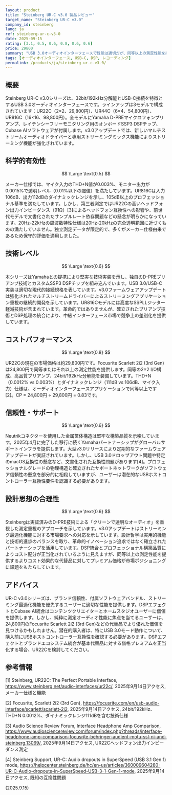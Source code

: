 ```yaml
---
layout: product
title: "Steinberg UR-C v3.0 製品レビュー"
target_name: "Steinberg UR-C v3.0"
company_id: steinberg
lang: ja
ref: steinberg-ur-c-v3-0
date: 2025-09-15
rating: [3.1, 0.5, 0.6, 0.8, 0.6, 0.6]
price: 29800
summary: "USB 3.0オーディオインターフェースで性能は適切だが、同等以上の測定性能を持つより安価な選択肢により競争優位性に課題がある"
tags: [オーディオインターフェース, USB-C, DSP, レコーディング]
permalink: /products/ja/steinberg-ur-c-v3-0/
---
```


## 概要

Steinberg UR-C v3.0シリーズは、32bit/192kHz分解能とUSB-C接続を特徴とするUSB 3.0オーディオインターフェースです。ラインアップは3モデルで構成されています：UR22C（2×2、29,800円）、UR44C（6×4、54,800円）、UR816C（16×16、98,800円）。全モデルにYamaha D-PREマイクロフォンプリアンプ、レイテンシーフリーモニタリング用のオンボードSSP3 DSPチップ、Cubase AIソフトウェアが付属します。v3.0アップデートでは、新しいマルチストリームオーディオドライバーと専用ストリーミングミックス機能によりストリーミング機能が強化されています。

## 科学的有効性

$$ \Large \text{0.5} $$

メーカー仕様では、マイク入力のTHD+N値が0.003%、モニター出力が0.0015%で透明レベル（0.01%以下の閾値）を満たしています。UR816Cは入力106dB、出力112dBのダイナミックレンジを示し、105dB以上のプロフェッショナル基準を満たしています。しかし、第三者測定ではUR22Cの高いヘッドフォン出力インピーダンス（91Ω）[3]によるヘッドフォン互換性への影響や、前世代モデルで文書化されたサンプルレート依存問題などの懸念が明らかになっています。20Hz-22kHzの周波数特性仕様は20Hz-20kHzの完全透明範囲に近づくものの満たしていません。独立測定データが限定的で、多くがメーカー仕様由来であるため保守的評価を適用しました。

## 技術レベル

$$ \Large \text{0.6} $$

本シリーズはYamahaとの提携により堅実な技術実装を示し、独自のD-PREプリアンプ技術とカスタムSSP3 DSPチップを組み込んでいます。USB 3.0/USB-C実装は適切な現代的接続規格を表しています。v3.0ファームウェアアップデートは強化されたマルチストリームドライバーによるストリーミングアプリケーション重視の継続的開発を示しています。UR816Cモデルには高度なSSPLLジッター軽減技術が含まれています。革命的ではありませんが、確立されたプリアンプ技術とDSP処理の統合により、中級インターフェース市場で競争上の差別化を提供しています。

## コストパフォーマンス

$$ \Large \text{0.8} $$

UR22Cの現在の市場価格は約29,800円です。Focusrite Scarlett 2i2 (3rd Gen)は24,800円で同等またはそれ以上の測定性能を提供します。同等の2×2 I/O構成、高品質プリアンプ、24bit/192kHz分解能を装備しています。THD+N（0.0012% vs 0.003%）とダイナミックレンジ（111dB vs 106dB、マイク入力）仕様は、オーディオインターフェースアプリケーションで同等以上です[2]。CP = 24,800円 ÷ 29,800円 = 0.83です。

## 信頼性・サポート

$$ \Large \text{0.6} $$

Neutrikコネクターを使用した金属筐体構造は堅牢な構築品質を示唆しています。2025年4月に完了した移行に続くYamahaパートナーシップがグローバルサポートインフラを提供します。大型v3.0リリースにより定期的なファームウェアアップデートが実証されています。しかし、USB 3.0ドロップアウト問題や特定のmacOS互換性の懸念など、文書化された互換性問題があります[4]。プロフェッショナルグレードの物理構造と確立されたサポートネットワークがソフトウェア信頼性の懸念を部分的に相殺していますが、ユーザーは潜在的なUSBホストコントローラー互換性要件を認識する必要があります。

## 設計思想の合理性

$$ \Large \text{0.6} $$

Steinbergは実証済みのD-PRE技術による「クリーンで透明なオーディオ」を重視した測定重視のアプローチを示しています。v3.0アップデートはストリーミング最適化機能に対する市場要求への対応を示しています。設計哲学は実用的機能と技術的進歩のバランスを取り、革命的イノベーション追求ではなく確立されたパートナーシップを活用しています。DSP統合とプロフェッショナル構築品質によりコスト配分が正当化されているように見えますが、同等以上の測定性能を提供するよりコスト効果的な代替品に対してプレミアム価格が市場ポジショニングに課題をもたらしています。

## アドバイス

UR-C v3.0シリーズは、ブランド信頼性、付属ソフトウェアバンドル、ストリーミング最適化機能を優先するユーザーに適切な性能を提供します。DSPエフェクトとCubase AI統合はコンテンツクリエイターとホームスタジオユーザーに価値を提供します。しかし、純粋に測定オーディオ性能に焦点を当てるユーザーは、24,800円のFocusrite Scarlett 2i2 (3rd Gen)などの代替品でより優れた価値を見つけるかもしれません。潜在的購入者は、特にUSB 3.0モード動作について、購入前にUSBホストコントローラー互換性を確認する必要があります。DSPエフェクトとブランドエコシステム統合が基本代替品に対する価格プレミアムを正当化する場合、UR22Cを検討してください。

## 参考情報

[1] Steinberg, UR22C: The Perfect Portable Interface, https://www.steinberg.net/audio-interfaces/ur22c/, 2025年9月14日アクセス, メーカー仕様と機能

[2] Focusrite, Scarlett 2i2 (3rd Gen), https://focusrite.com/en/usb-audio-interface/scarlett/scarlett-2i2, 2025年9月14日アクセス, 24bit/192kHz、THD+N 0.0012%、ダイナミックレンジ111dBを含む技術仕様

[3] Audio Science Review Forum, Interface Headphone Amp Comparison, https://www.audiosciencereview.com/forum/index.php?threads/interface-headphone-amp-comparison-focusrite-behringer-audient-motu-ssl-ni-and-steinberg.13069/, 2025年9月14日アクセス, UR22Cヘッドフォン出力インピーダンス測定

[4] Steinberg Support, UR-C: Audio dropouts in SuperSpeed (USB 3.1 Gen 1) mode, https://helpcenter.steinberg.de/hc/en-us/articles/360009604280-UR-C-Audio-dropouts-in-SuperSpeed-USB-3-1-Gen-1-mode, 2025年9月14日アクセス, 既知の互換性問題

(2025.9.15)